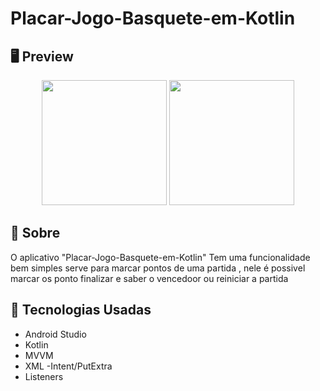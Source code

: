 # Placar-Jogo-Basquete-em-Kotlin

## 🖥 Preview

<div align="center">

<img src = "https://user-images.githubusercontent.com/89616527/222870461-68830169-c3c7-4aa7-aeb7-ed6091e6a91e.png" width="200">

<img src = "https://user-images.githubusercontent.com/89616527/222870457-811273c0-e7ea-43fb-9cd3-2a793ce173c8.png" width="200">

</div>


## 📖 Sobre
O aplicativo  "Placar-Jogo-Basquete-em-Kotlin"  Tem uma funcionalidade bem simples serve para marcar pontos de uma partida , 
nele é possivel marcar os ponto finalizar e saber o vencedoor ou reiniciar a partida


##  🚀 Tecnologias Usadas
- Android Studio
- Kotlin
- MVVM
- XML
-Intent/PutExtra
- Listeners
